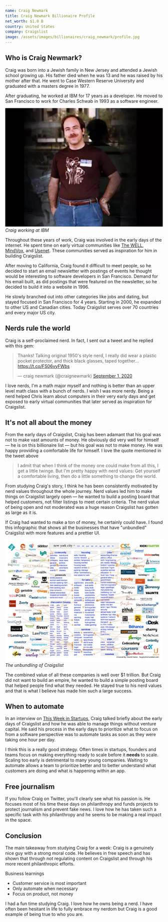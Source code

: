 ```yaml
---
name: Craig Newmark
title: Craig Newmark Billionaire Profile
net_worth: $1.0 B
country: United States
company: Craigslist
image: /assets/images/billionaires/craig_newmark/profile.jpg
---
```

## Who is Craig Newmark?

Craig was born into a Jewish family in New Jersey and attended a Jewish school growing up. His father died when he was 13 and he was raised by his mother after that. He went to Case Western Reserve University and graduated with a masters degree in 1977.

After graduating, he worked at IBM for 17 years as a developer. He moved to San Francisco to work for Charles Schwab in 1993 as a software engineer.

![Craig Newmark working at IBM](/assets/images/billionaires/craig_newmark/craig_ibm.jpg)
*Craig working at IBM*

Throughout these years of work, Craig was involved in the early days of the internet. He spent time on early virtual communities like [The WELL](https://en.wikipedia.org/wiki/The_WELL), [MindVox](https://en.wikipedia.org/wiki/MindVox), and [Usenet](https://en.wikipedia.org/wiki/Usenet). These communities served as inspiration for him in building Craigslist.

After moving to California, Craig found it difficult to meet people, so he decided to start an email newsletter with postings of events he thought would be interesting to software developers in San Francisco. Demand for his email built, as did postings that were featured on the newsletter, so he decided to build it into a website in 1996.

He slowly branched out into other categories like jobs and dating, but stayed focused in San Francisco for 4 years. Starting in 2000, he expanded to other US and Canadian cities. Today Craigslist serves over 70 countries and every major US city.

## Nerds rule the world

Craig is a self-proclaimed nerd. In fact, I sent out a tweet and he replied with this gem:

<blockquote class="twitter-tweet"><p lang="en" dir="ltr">Thanks! Talking original 1950&#39;s style nerd, I really did wear a plastic pocket protector, and thick black glasses, taped together... <a href="https://t.co/FS06vyFWbs">https://t.co/FS06vyFWbs</a></p>&mdash; craig newmark (@craignewmark) <a href="https://twitter.com/craignewmark/status/1300803097669763072?ref_src=twsrc%5Etfw">September 1, 2020</a></blockquote> <script async src="https://platform.twitter.com/widgets.js" charset="utf-8"></script>

I love nerds, I'm a math major myself and nothing is better than an upper level math class with a bunch of nerds. I wish I was more nerdy. Being a nerd helped Chris learn about computers in their very early days and get exposed to early virtual communities that later served as inspiration for Craigslist.

## It's not all about the money

From the early days of Craigslist, Craig has been adamant that his goal was not to make vast amounts of money. He obviously did very well for himself — he is on this billionaire list — but his goal was not to make money. He was happy providing a comfortable life for himself. I love the quote mentioned in the tweet above

> I admit that when I think of the money one could make from all this, I get a little twinge. But I'm pretty happy with nerd values: Get yourself a comfortable living, then do a little something to change the world.

From studying Craig's story, I think he has been consistently motivated by nerd values throughout the whole journey. Nerd values led him to make things on Craigslist largely open — he wanted to build a posting board that helped customers, not filter listings to meet certain criteria. The nerd value of being open and not moderated was a huge reason Craigslist has gotten as large as it is.

If Craig had wanted to make a ton of money, he certainly could have. I found this infographic that shows all the businesses that have "unbundled" Craigslist with more features and a prettier UI.

![Craigslist Unbundling](/assets/images/billionaires/craig_newmark/craigslist_unbundling.jpg)
*The unbundling of Craigslist*

The combined value of all these companies is well over $1 trillion. But Craig did not want to build an empire, he wanted to build a simple posting board that helped people find what they needed. He stayed true to his nerd values and that is what I believe has made him such a large success.

## When to automate

In an interview on [This Week in Startups](https://www.notion.so/maxmetcalf/Podcast-Notes-abce28023c5f4dabb986d06aec72ba2a#2ca051f905424df9b8fd260a8d38fced), Craig talked briefly about the early days of Craigslist and how he was able to manage things without venture capital. He said his process in the early days to prioritize what to focus on from a software perspective was to automate tasks as soon as they were taking one hour per day.

I think this is a really good strategy. Often times in startups, founders and teams focus on making everything ready to scale before it **needs** to scale. Scaling too early is detrimental to many young companies. Waiting to automate allows a team to prioritize better and to better understand what customers are doing and what is happening within an app.

## Free journalism

If you follow Craig on Twitter, you'll clearly see what his passion is. He focuses most of his time these days on philanthropy and funds projects to protect journalism and prevent fake news. I love how he has taken such a specific task with his philanthropy and he seems to be making a real impact in the space.

## Conclusion

The main takeaway from studying Craig for a week: Craig is a genuinely nice guy with a strong moral code. He believes in free speech and has shown that through not regulating content on Craigslist and through his more recent philanthropic efforts.

Business learnings
* Customer service is most important
* Only automate when necessary
* Focus on product, not money

I had a fun time studying Craig. I love how he owns being a nerd. I have often been hesitant in life to fully embrace my nerdom but Craig is a good example of being true to who you are. 
